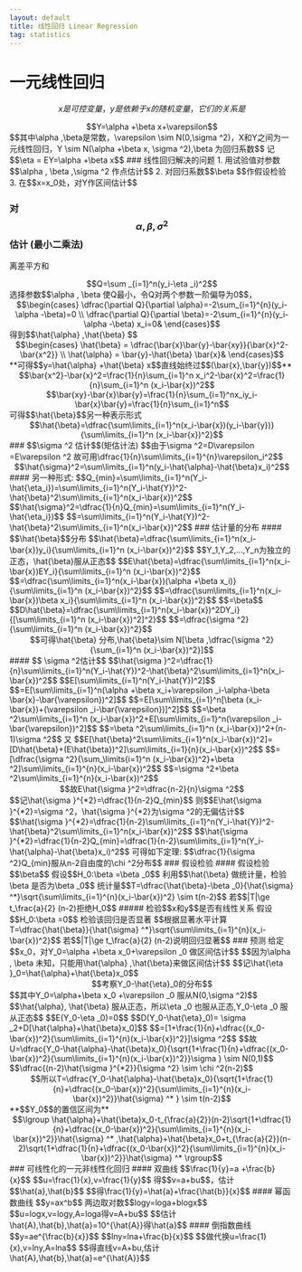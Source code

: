 ```yaml
---
layout: default
title: 线性回归 Linear Regression
tag: statistics
---
```

# 一元线性回归 
$$x是可控变量，y是依赖于x的随机变量，它们的关系是$$
<center>$$Y=\alpha +\beta x+\varepsilon$$</center>
$$其中\alpha ,\beta是常数，\varepsilon \sim N(0,\sigma ^2)，X和Y之间为一元线性回归，Y \sim N(\alpha +\beta x, \sigma ^2),\beta 为回归系数$$
记$$\eta = EY=\alpha +\beta x$$
### 线性回归解决的问题
1. 用试验值对参数$$\alpha , \beta ,\sigma ^2 作点估计$$
2. 对回归系数$$\beta $$作假设检验
3. 在$$x=x_0处，对Y作区间估计$$  

### 对$$\alpha , \beta , \sigma ^2$$估计 (最小二乘法)
离差平方和
<center>$$Q=\sum _{i=1}^n(y_i-\eta _i)^2$$</center>
选择参数$$\alpha , \beta 使Q最小，令Q对两个参数一阶偏导为0$$，
<center>$$\begin{cases}  
		\dfrac{\partial Q}{\partial \alpha}=-2\sum_{i=1}^{n}(y_i-\alpha -\beta)=0 \\
		\dfrac{\partial Q}{\partial \beta}=-2\sum_{i=1}^{n}(y_i-\alpha -\beta) x_i=0&			
	\end{cases}$$</center>
得到$$\hat{\alpha} ,\hat{\beta} $$
<center>$$\begin{cases}  
		\hat{\beta} = \dfrac{\bar{x}\bar{y}-\bar{xy}}{\bar{x}^2-\bar{x^2}} \\
		\hat{\alpha} = \bar{y}-\hat{\beta} \bar{x}&
	\end{cases}$$</center>
**可得$$y=\hat{\alpha} +\hat{\beta} x$$直线始终过$$(\bar{x},\bar{y})$$**
<center>$$\bar{x^2}-\bar{x}^2=\frac{1}{n}\sum_{i=1}^n x_i^2-\bar{x}^2=\frac{1}{n}\sum_{i=1}^n (x_i-\bar{x})^2$$</center>
<center>$$\bar{xy}-\bar{x}\bar{y}=\frac{1}{n}\sum_{i=1}^nx_iy_i-\bar{x}\bar{y}=\frac{1}{n}\sum_{i=1}^n$$</center>
可得$$\hat{\beta}$$另一种表示形式  
<center>$$\hat{\beta}=\dfrac{\sum\limits_{i=1}^n(x_i-\bar{x})(y_i-\bar{y})}{\sum\limits_{i=1}^n (x_i-\bar{x})^2}$$</center>
### $$\sigma ^2 估计$$(矩估计法)
$$由于\sigma ^2=D\varepsilon =E\varepsilon ^2 故可用\dfrac{1}{n}\sum\limits_{i=1}^{n}\varepsilon_i^2$$
<center>$$\hat{\sigma}^2=\sum\limits_{i=1}^n(y_i-\hat{\alpha}-\hat{\beta}x_i)^2$$</center>
#### 另一种形式:
$$Q_{min}=\sum\limits_{i=1}^n(Y_i-\hat{\eta_i})=\sum\limits_{i=1}^n(Y_i-\hat{Y})^2-\hat{\beta}^2\sum\limits_{i=1}^n(x_i-\bar{x})^2$$  
$$\hat{\sigma}^2=\dfrac{1}{n}Q_{min}=\sum\limits_{i=1}^n(Y_i-\hat{\eta_i})$$
$$=\sum\limits_{i=1}^n(Y_i-\hat{Y})^2-\hat{\beta}^2\sum\limits_{i=1}^n(x_i-\bar{x})^2$$
### 估计量的分布
#### $$\hat{\beta}$$分布
$$\hat{\beta}=\dfrac{\sum\limits_{i=1}^n(x_i-\bar{x})y_i}{\sum\limits_{i=1}^n (x_i-\bar{x})^2}$$  
$$Y_1,Y_2,...,Y_n为独立的正态，\hat{\beta}服从正态$$  
$$E\hat{\beta}=\dfrac{\sum\limits_{i=1}^n(x_i-\bar{x})EY_i}{\sum\limits_{i=1}^n (x_i-\bar{x})^2}$$
$$=\dfrac{\sum\limits_{i=1}^n(x_i-\bar{x})(\alpha +\beta x_i)}{\sum\limits_{i=1}^n (x_i-\bar{x})^2}$$  
$$=\dfrac{\sum\limits_{i=1}^n(x_i-\bar{x})\beta x_i}{\sum\limits_{i=1}^n (x_i-\bar{x})^2}$$
$$=\beta$$  
$$D\hat{\beta}=\dfrac{\sum\limits_{i=1}^n(x_i-\bar{x})^2DY_i}{[\sum\limits_{i=1}^n (x_i-\bar{x})^2]^2}$$
$$=\dfrac{\sigma ^2}{\sum\limits_{i=1}^n (x_i-\bar{x})^2}$$
<center>$$可得\hat{\beta} 分布,\hat{\beta}\sim N[\beta ,\dfrac{\sigma ^2}{\sum_{i=1}^n (x_i-\bar{x})^2}]$$</center>
#### $$ \sigma ^2估计$$
$$\hat{\sigma }^2=\dfrac{1}{n}\sum\limits_{i=1}^n(Y_i-\hat{Y})^2-\hat{\beta}^2\sum\limits_{i=1}^n(x_i-\bar{x})^2$$  
$$E[\sum\limits_{i=1}^n(Y_i-\hat{Y})^2]$$
$$=E[\sum\limits_{i=1}^n(\alpha +\beta x_i+\varepsilon _i-\alpha-\beta \bar{x}-\bar{\varepsilon})^2]$$
$$=E[\sum\limits_{i=1}^n[\beta (x_i-\bar{x})+(\varepsilon _i-\bar{\varepsilon})]^2]$$  
$$=\beta ^2\sum\limits_{i=1}^n (x_i-\bar{x})^2+E[\sum\limits_{i=1}^n(\varepsilon _i-\bar{\varepsilon})^2]$$  
$$=\beta ^2\sum\limits_{i=1}^n (x_i-\bar{x})^2+(n-1)\sigma ^2$$  
又  
$$E[\hat{\beta}^2\sum\limits_{i=1}^n(x_i-\bar{x})^2]=[D\hat{\beta}+(E\hat{\beta})^2]\sum\limits_{i=1}{n}(x_i-\bar{x})^2$$  
$$=[\dfrac{\sigma ^2}{\sum_\limits{i=1}^n (x_i-\bar{x})^2}+\beta ^2]\sum\limits_{i=1}^{n}(x_i-\bar{x})^2$$  
$$=\sigma ^2+\beta ^2\sum\limits_{i=1}^{n}(x_i-\bar{x})^2$$  
<center>$$故E\hat{\sigma }^2=\dfrac{n-2}{n}\sigma ^2$$</center>
$$记\hat{\sigma }^{*2}=\dfrac{1}{n-2}Q_{min}$$  
则$$E\hat{\sigma }^{*2}=\sigma ^2，\hat{\sigma }^{*2}为\sigma ^2的无偏估计$$  
$$\hat{\sigma }^{*2}=\dfrac{1}{n-2}\sum\limits_{i=1}^n(Y_i-\hat{Y})^2-\hat{\beta}^2\sum\limits_{i=1}^n(x_i-\bar{x})^2$$  
$$\hat{\sigma }^{*2}=\dfrac{1}{n-2}Q_{min}=\dfrac{1}{n-2}\sum\limits_{i=1}^n(Y_i-\hat{\alpha}-\hat{\beta}x_i)^2$$  
可得如下定理:  
$$\dfrac{1}{\sigma ^2}Q_{min}服从n-2自由度的\chi ^2分布$$
### 假设检验
#### 假设检验$$\beta$$
假设$$H_0:\beta =\beta _0$$
利用$$\hat{\beta} 做统计量，检验\beta 是否为\beta _0$$  
统计量$$T=\dfrac{\hat{\beta}-\beta _0}{\hat{\sigma} ^*}\sqrt{\sum\limits_{i=1}^{n}(x_i-\bar{x})^2} \sim t(n-2)$$  
若$$|T|\ge t_\frac{a}{2} (n-2)拒绝H_0$$
##### 检验$$x和y$$是否有线性关系
假设 $$H_0:\beta =0$$  
检验该回归是否显著  
$$根据显著水平计算T=\dfrac{\hat{\beta}}{\hat{\sigma} ^*}\sqrt{\sum\limits_{i=1}^{n}(x_i-\bar{x})^2}$$  
若$$|T|\ge t_\frac{a}{2} (n-2)说明回归显著$$
### 预测
给定$$x_0，对Y_0=\alpha +\beta x_0+\varepsilon _0 做区间估计$$  
$$因为\alpha , \beta 未知，只能用\hat{\alpha} ,\hat{\beta}来做区间估计$$  
$$记\hat{\eta }_0=\hat{\alpha}+\hat{\beta}x_0$$  
<center>$$考察Y_0-\hat{\eta}_0的分布$$</center>  
$$其中Y_0=\alpha+\beta x_0 +\varepsilon _0 服从N(0,\sigma ^2)$$  
$$\hat{\alpha}, \hat{\beta} 服从正态，所以\eta _0 也服从正态,Y_0-\eta _0 服从正态$$  
$$E(Y_0-\eta _0)=0$$  
$$D(Y_0-\hat{\eta}_0)= \sigma _2+D[\hat{\alpha}+\hat{\beta}x_0]$$  
$$=[1+\frac{1}{n}+\dfrac{(x_0-\bar{x})^2}{\sum\limits_{i=1}^{n}(x_i-\bar{x})^2}]\sigma ^2$$  
$$故U=\dfrac{Y_0-\hat{\alpha}-\hat{\beta}x_0}{\sqrt{1+\frac{1}{n}+\dfrac{(x_0-\bar{x})^2}{\sum\limits_{i=1}^{n}(x_i-\bar{x})^2}}\sigma } \sim N(0,1)$$  
$$\dfrac{(n-2)\hat{\sigma }^{*2}}{\sigma ^2} \sim \chi ^2(n-2)$$
<center>$$所以T=\dfrac{Y_0-\hat{\alpha}-\hat{\beta}x_0}{\sqrt{1+\frac{1}{n}+\dfrac{(x_0-\bar{x})^2}{\sum\limits_{i=1}^{n}(x_i-\bar{x})^2}}\hat{\sigma} ^* } \sim t(n-2)$$</center>
**$$Y_0$$的置信区间为**
<center>$$\lgroup \hat{\alpha}+\hat{\beta}x_0-t_{\frac{a}{2}}(n-2)\sqrt{1+\dfrac{1}{n}+\dfrac{(x_0-\bar{x})^2}{\sum\limits_{i=1}^{n}(x_i-\bar{x})^2}}\hat{\sigma} ^* ,\hat{\alpha}+\hat{\beta}x_0+t_{\frac{a}{2}}(n-2)\sqrt{1+\dfrac{1}{n}+\dfrac{(x_0-\bar{x})^2}{\sum\limits_{i=1}^{n}(x_i-\bar{x})^2}}\hat{\sigma} ^* \rgroup$$</center>
### 可线性化的一元非线性化回归
#### 双曲线
$$\frac{1}{y}=a +\frac{b}{x}$$  
$$u=\frac{1}{x},v=\frac{1}{y}$$  
得$$v=a+bu$$，估计$$\hat{a},\hat{b}$$  
$$得\frac{1}{y}=\hat{a}+\frac{\hat{b}}{x}$$  
#### 幂函数曲线
$$y=ax^b$$  
两边取对数$$logy=loga+blogx$$
$$u=logx,v=logy,A=loga得v=A+bu$$  
$$估计\hat{A},\hat{b},\hat{a}=10^{\hat{A}}得\hat{a}$$
#### 倒指数曲线
$$y=ae^{\frac{b}{x}}$$  
$$lny=lna+\frac{b}{x}$$
$$做代换u=\frac{1}{x},v=lny,A=lna$$  
$$得直线v=A+bu,估计\hat{A},\hat{b},\hat{a}=e^{\hat{A}}$$
